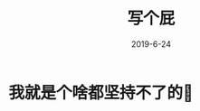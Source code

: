 ﻿---
layout: post
title: 写个屁
date: 2019-6-24
categories: blog
tags: 随笔
description: 写个🔨
---

#  我就是个啥都坚持不了的🔨

